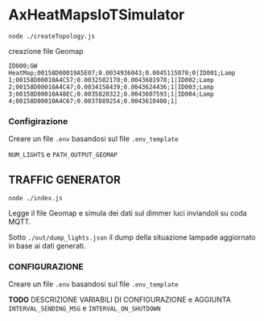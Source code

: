 # AxHeatMapsIoTSimulator

`node ./createTopology.js`

creazione file Geomap

`ID000;GW HeatMap;00158D00019A5E07;0.0034936043;0.0045115078;0|ID001;Lamp 1;00158D00010A4C57;0.0032502170;0.0043601978;1|ID002;Lamp 2;00158D00010A4C47;0.0034158439;0.0043624436;1|ID003;Lamp 3;00158D00010A48EC;0.0035820322;0.0043607593;1|ID004;Lamp 4;00158D00010A4C67;0.0037889254;0.0043610400;1|`

### Configirazione

Creare un file `.env` basandosi sul file `.env_template`

`NUM_LIGHTS` e `PATH_OUTPUT_GEOMAP`

## TRAFFIC GENERATOR

`node ./index.js`

Legge il file Geomap e simula dei dati sul dimmer luci inviandoli su coda MQTT.  

Sotto `./out/dump_lights.json` il dump della situazione lampade aggiornato in base ai dati generati.

### CONFIGURAZIONE

Creare un file `.env` basandosi sul file `.env_template`

**TODO** DESCRIZIONE VARIABILI DI CONFIGURAZIONE e AGGIUNTA `INTERVAL_SENDING_MSG` e `INTERVAL_ON_SHUTDOWN`